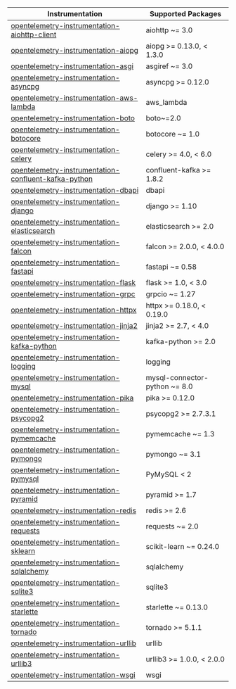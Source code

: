 
| Instrumentation                                                                                                | Supported Packages |
|----------------------------------------------------------------------------------------------------------------| -- |
| [opentelemetry-instrumentation-aiohttp-client](./opentelemetry-instrumentation-aiohttp-client)                 | aiohttp ~= 3.0 |
| [opentelemetry-instrumentation-aiopg](./opentelemetry-instrumentation-aiopg)                                   | aiopg >= 0.13.0, < 1.3.0 |
| [opentelemetry-instrumentation-asgi](./opentelemetry-instrumentation-asgi)                                     | asgiref ~= 3.0 |
| [opentelemetry-instrumentation-asyncpg](./opentelemetry-instrumentation-asyncpg)                               | asyncpg >= 0.12.0 |
| [opentelemetry-instrumentation-aws-lambda](./opentelemetry-instrumentation-aws-lambda)                         | aws_lambda |
| [opentelemetry-instrumentation-boto](./opentelemetry-instrumentation-boto)                                     | boto~=2.0 |
| [opentelemetry-instrumentation-botocore](./opentelemetry-instrumentation-botocore)                             | botocore ~= 1.0 |
| [opentelemetry-instrumentation-celery](./opentelemetry-instrumentation-celery)                                 | celery >= 4.0, < 6.0 |
| [opentelemetry-instrumentation-confluent-kafka-python](./opentelemetry-instrumentation-confluent-kafka-python) | confluent-kafka >= 1.8.2 |
| [opentelemetry-instrumentation-dbapi](./opentelemetry-instrumentation-dbapi)                                   | dbapi |
| [opentelemetry-instrumentation-django](./opentelemetry-instrumentation-django)                                 | django >= 1.10 |
| [opentelemetry-instrumentation-elasticsearch](./opentelemetry-instrumentation-elasticsearch)                   | elasticsearch >= 2.0 |
| [opentelemetry-instrumentation-falcon](./opentelemetry-instrumentation-falcon)                                 | falcon >= 2.0.0, < 4.0.0 |
| [opentelemetry-instrumentation-fastapi](./opentelemetry-instrumentation-fastapi)                               | fastapi ~= 0.58 |
| [opentelemetry-instrumentation-flask](./opentelemetry-instrumentation-flask)                                   | flask >= 1.0, < 3.0 |
| [opentelemetry-instrumentation-grpc](./opentelemetry-instrumentation-grpc)                                     | grpcio ~= 1.27 |
| [opentelemetry-instrumentation-httpx](./opentelemetry-instrumentation-httpx)                                   | httpx >= 0.18.0, < 0.19.0 |
| [opentelemetry-instrumentation-jinja2](./opentelemetry-instrumentation-jinja2)                                 | jinja2 >= 2.7, < 4.0 |
| [opentelemetry-instrumentation-kafka-python](./opentelemetry-instrumentation-kafka-python)                     | kafka-python >= 2.0 |
| [opentelemetry-instrumentation-logging](./opentelemetry-instrumentation-logging)                               | logging |
| [opentelemetry-instrumentation-mysql](./opentelemetry-instrumentation-mysql)                                   | mysql-connector-python ~= 8.0 |
| [opentelemetry-instrumentation-pika](./opentelemetry-instrumentation-pika)                                     | pika >= 0.12.0 |
| [opentelemetry-instrumentation-psycopg2](./opentelemetry-instrumentation-psycopg2)                             | psycopg2 >= 2.7.3.1 |
| [opentelemetry-instrumentation-pymemcache](./opentelemetry-instrumentation-pymemcache)                         | pymemcache ~= 1.3 |
| [opentelemetry-instrumentation-pymongo](./opentelemetry-instrumentation-pymongo)                               | pymongo ~= 3.1 |
| [opentelemetry-instrumentation-pymysql](./opentelemetry-instrumentation-pymysql)                               | PyMySQL < 2 |
| [opentelemetry-instrumentation-pyramid](./opentelemetry-instrumentation-pyramid)                               | pyramid >= 1.7 |
| [opentelemetry-instrumentation-redis](./opentelemetry-instrumentation-redis)                                   | redis >= 2.6 |
| [opentelemetry-instrumentation-requests](./opentelemetry-instrumentation-requests)                             | requests ~= 2.0 |
| [opentelemetry-instrumentation-sklearn](./opentelemetry-instrumentation-sklearn)                               | scikit-learn ~= 0.24.0 |
| [opentelemetry-instrumentation-sqlalchemy](./opentelemetry-instrumentation-sqlalchemy)                         | sqlalchemy |
| [opentelemetry-instrumentation-sqlite3](./opentelemetry-instrumentation-sqlite3)                               | sqlite3 |
| [opentelemetry-instrumentation-starlette](./opentelemetry-instrumentation-starlette)                           | starlette ~= 0.13.0 |
| [opentelemetry-instrumentation-tornado](./opentelemetry-instrumentation-tornado)                               | tornado >= 5.1.1 |
| [opentelemetry-instrumentation-urllib](./opentelemetry-instrumentation-urllib)                                 | urllib |
| [opentelemetry-instrumentation-urllib3](./opentelemetry-instrumentation-urllib3)                               | urllib3 >= 1.0.0, < 2.0.0 |
| [opentelemetry-instrumentation-wsgi](./opentelemetry-instrumentation-wsgi)                                     | wsgi |